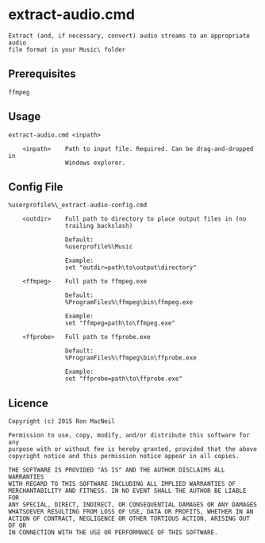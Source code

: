 extract-audio.cmd
=================

    Extract (and, if necessary, convert) audio streams to an appropriate audio
    file format in your Music\ folder

Prerequisites
-------------

    ffmpeg

Usage
-----

    extract-audio.cmd <inpath>

        <inpath>    Path to input file. Required. Can be drag-and-dropped in
                    Windows explorer.

Config File
-----------

    %userprofile%\_extract-audio-config.cmd

        <outdir>    Full path to directory to place output files in (no
                    trailing backslash)

                    Default:
                    %userprofile%\Music

                    Example:
                    set "outdir=path\to\output\directory"

        <ffmpeg>    Full path to ffmpeg.exe

                    Default:
                    %ProgramFiles%\ffmpeg\bin\ffmpeg.exe

                    Example:
                    set "ffmpeg=path\to\ffmpeg.exe"

        <ffprobe>   Full path to ffprobe.exe

                    Default:
                    %ProgramFiles%\ffmpeg\bin\ffprobe.exe

                    Example:
                    set "ffprobe=path\to\ffprobe.exe"

Licence
-------

    Copyright (c) 2015 Ron MacNeil

    Permission to use, copy, modify, and/or distribute this software for any
    purpose with or without fee is hereby granted, provided that the above
    copyright notice and this permission notice appear in all copies.

    THE SOFTWARE IS PROVIDED "AS IS" AND THE AUTHOR DISCLAIMS ALL WARRANTIES
    WITH REGARD TO THIS SOFTWARE INCLUDING ALL IMPLIED WARRANTIES OF
    MERCHANTABILITY AND FITNESS. IN NO EVENT SHALL THE AUTHOR BE LIABLE FOR
    ANY SPECIAL, DIRECT, INDIRECT, OR CONSEQUENTIAL DAMAGES OR ANY DAMAGES
    WHATSOEVER RESULTING FROM LOSS OF USE, DATA OR PROFITS, WHETHER IN AN
    ACTION OF CONTRACT, NEGLIGENCE OR OTHER TORTIOUS ACTION, ARISING OUT OF OR
    IN CONNECTION WITH THE USE OR PERFORMANCE OF THIS SOFTWARE.
